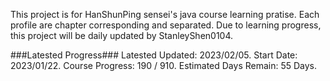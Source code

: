This project is for HanShunPing sensei's java course learning pratise.
Each profile are chapter corresponding and separated.
Due to learning progress, this project will be daily updated by StanleyShen0104.

###Latested Progress###
Latested Updated: 2023/02/05.
Start Date: 2023/01/22.
Course Progress: 190 / 910.
Estimated Days Remain: 55 Days.